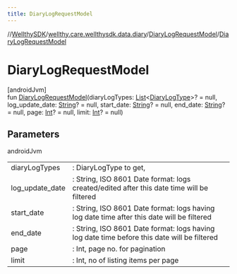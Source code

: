 ```yaml
---
title: DiaryLogRequestModel
---
```

//[WellthySDK](../../../index.html)/[wellthy.care.wellthysdk.data.diary](../index.html)/[DiaryLogRequestModel](index.html)/[DiaryLogRequestModel](-diary-log-request-model.html)



# DiaryLogRequestModel



[androidJvm]\
fun [DiaryLogRequestModel](-diary-log-request-model.html)(diaryLogTypes: [List](https://kotlinlang.org/api/latest/jvm/stdlib/kotlin.collections/-list/index.html)&lt;[DiaryLogType](../-diary-log-type/index.html)&gt;? = null, log_update_date: [String](https://kotlinlang.org/api/latest/jvm/stdlib/kotlin/-string/index.html)? = null, start_date: [String](https://kotlinlang.org/api/latest/jvm/stdlib/kotlin/-string/index.html)? = null, end_date: [String](https://kotlinlang.org/api/latest/jvm/stdlib/kotlin/-string/index.html)? = null, page: [Int](https://kotlinlang.org/api/latest/jvm/stdlib/kotlin/-int/index.html)? = null, limit: [Int](https://kotlinlang.org/api/latest/jvm/stdlib/kotlin/-int/index.html)? = null)



## Parameters


androidJvm

| | |
|---|---|
| diaryLogTypes | : DiaryLogType to get, |
| log_update_date | : String, ISO 8601 Date format:  logs created/edited after this date time will be filtered |
| start_date | : String, ISO 8601 Date format: logs having log date time after this date will be filtered |
| end_date | : String, ISO 8601 Date format:  logs having log date time before this date will be filtered |
| page | : Int, page no. for pagination |
| limit | : Int, no of listing items per page |




